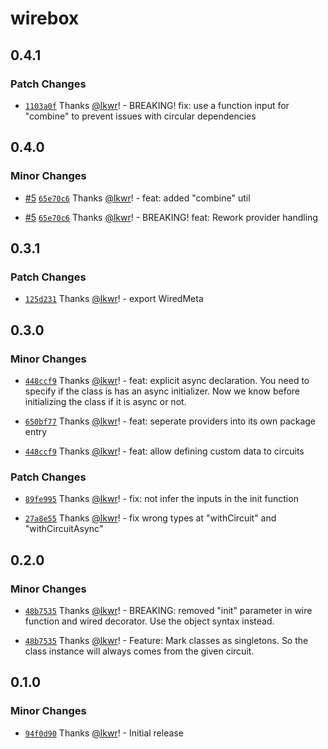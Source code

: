 # wirebox

## 0.4.1

### Patch Changes

- [`1103a0f`](https://github.com/lkwr/wirebox/commit/1103a0fb1d301ac3c686cc172318f7b5c73de338) Thanks [@lkwr](https://github.com/lkwr)! - BREAKING! fix: use a function input for "combine" to prevent issues with circular dependencies

## 0.4.0

### Minor Changes

- [#5](https://github.com/lkwr/wirebox/pull/5) [`65e70c6`](https://github.com/lkwr/wirebox/commit/65e70c64f9927343f5a9ee8d244d5cb17c555967) Thanks [@lkwr](https://github.com/lkwr)! - feat: added "combine" util

- [#5](https://github.com/lkwr/wirebox/pull/5) [`65e70c6`](https://github.com/lkwr/wirebox/commit/65e70c64f9927343f5a9ee8d244d5cb17c555967) Thanks [@lkwr](https://github.com/lkwr)! - BREAKING! feat: Rework provider handling

## 0.3.1

### Patch Changes

- [`125d231`](https://github.com/lkwr/wirebox/commit/125d231f2bdbe040880037fb345056011dca9517) Thanks [@lkwr](https://github.com/lkwr)! - export WiredMeta

## 0.3.0

### Minor Changes

- [`448ccf9`](https://github.com/lkwr/wirebox/commit/448ccf9b9639676e6452fbaef7f05a57e81f2046) Thanks [@lkwr](https://github.com/lkwr)! - feat: explicit async declaration. You need to specify if the class is has an async initializer. Now we know before initializing the class if it is async or not.

- [`650bf77`](https://github.com/lkwr/wirebox/commit/650bf77fa8b61501491be7c0e32cc890bdb45613) Thanks [@lkwr](https://github.com/lkwr)! - feat: seperate providers into its own package entry

- [`448ccf9`](https://github.com/lkwr/wirebox/commit/448ccf9b9639676e6452fbaef7f05a57e81f2046) Thanks [@lkwr](https://github.com/lkwr)! - feat: allow defining custom data to circuits

### Patch Changes

- [`89fe995`](https://github.com/lkwr/wirebox/commit/89fe9950b46e380ecb1dda192e4542fcd790de81) Thanks [@lkwr](https://github.com/lkwr)! - fix: not infer the inputs in the init function

- [`27a8e55`](https://github.com/lkwr/wirebox/commit/27a8e5520baa2ff19c2753f2656df06e21bb09d3) Thanks [@lkwr](https://github.com/lkwr)! - fix wrong types at "withCircuit" and "withCircuitAsync"

## 0.2.0

### Minor Changes

- [`48b7535`](https://github.com/lkwr/wirebox/commit/48b75353e56adcdcb30589a8f635c1b356f113ff) Thanks [@lkwr](https://github.com/lkwr)! - BREAKING: removed "init" parameter in wire function and wired decorator. Use the object syntax instead.

- [`48b7535`](https://github.com/lkwr/wirebox/commit/48b75353e56adcdcb30589a8f635c1b356f113ff) Thanks [@lkwr](https://github.com/lkwr)! - Feature: Mark classes as singletons. So the class instance will always comes from the given circuit.

## 0.1.0

### Minor Changes

- [`94f0d90`](https://github.com/lkwr/wirebox/commit/94f0d907960e54be8a591220267d3551251e7f79) Thanks [@lkwr](https://github.com/lkwr)! - Initial release
